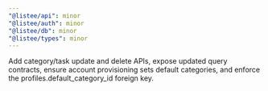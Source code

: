 ```yaml
---
"@listee/api": minor
"@listee/auth": minor
"@listee/db": minor
"@listee/types": minor
---
```


Add category/task update and delete APIs, expose updated query contracts, ensure account provisioning sets default categories, and enforce the profiles.default_category_id foreign key.
